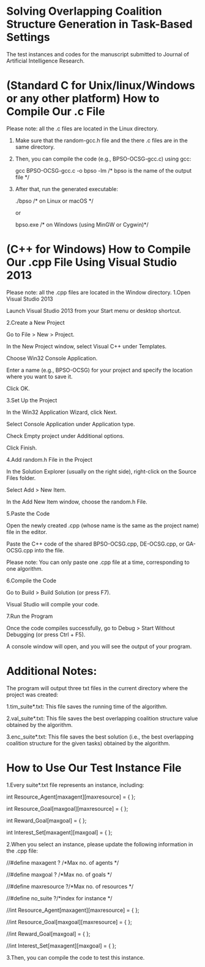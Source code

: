 # Solving Overlapping Coalition Structure Generation in Task-Based Settings
The test instances and codes for the manuscript submitted to Journal of Artificial Intelligence Research.

# (Standard C for Unix/linux/Windows or any other platform) How to Compile Our .c File 
Please note: all the .c files are located in the Linux directory.
1. Make sure that the random-gcc.h file and the there .c files are in the same directory.

2. Then, you can compile the code (e.g., BPSO-OCSG-gcc.c) using gcc:
   
   gcc BPSO-OCSG-gcc.c -o bpso -lm       /* bpso is the name of the output file */

4. After that, run the generated executable:
   
   ./bpso          /* on Linux or macOS */

   or 

      bpso.exe        /* on Windows (using MinGW or Cygwin)*/

# (C++ for Windows) How to Compile Our .cpp File Using Visual Studio 2013
Please note: all the .cpp files are located in the Window directory.
1.Open Visual Studio 2013

Launch Visual Studio 2013 from your Start menu or desktop shortcut.

2.Create a New Project

Go to File > New > Project.

In the New Project window, select Visual C++ under Templates.

Choose Win32 Console Application.

Enter a name (e.g., BPSO-OCSG) for your project and specify the location where you want to save it.

Click OK.

3.Set Up the Project

In the Win32 Application Wizard, click Next.

Select Console Application under Application type.

Check Empty project under Additional options.

Click Finish.

4.Add random.h File in the Project

In the Solution Explorer (usually on the right side), right-click on the Source Files folder.

Select Add > New Item.

In the Add New Item window, choose the random.h File.

5.Paste the Code

Open the newly created .cpp (whose name is the same as the project name) file in the editor.

Paste the C++ code of the shared BPSO-OCSG.cpp, DE-OCSG.cpp, or GA-OCSG.cpp into the file.

Please note: You can only paste one .cpp file at a time, corresponding to one algorithm.

6.Compile the Code

Go to Build > Build Solution (or press F7).

Visual Studio will compile your code. 

7.Run the Program

Once the code compiles successfully, go to Debug > Start Without Debugging (or press Ctrl + F5).

A console window will open, and you will see the output of your program.

# Additional Notes:
The program will output three txt files in the current directory where the project was created:

1.tim_suite*.txt: This file saves the running time of the algorithm.

2.val_suite*.txt: This file saves the best overlapping coalition structure value obtained by the algorithm.

3.enc_suite*.txt: This file saves the best solution (i.e., the best overlapping coalition structure for the given tasks) obtained by the algorithm.

# How to Use Our Test Instance File
1.Every suite*.txt file represents an instance, including:

int Resource_Agent[maxagent][maxresource] = { };

int Resource_Goal[maxgoal][maxresource] = { };

int Reward_Goal[maxgoal] = { };

int Interest_Set[maxagent][maxgoal] = { };

2.When you select an instance, please update the following information in the .cpp file:

//#define maxagent   ? /*Max no. of agents */

//#define maxgoal    ? /*Max no. of goals */

//#define maxresource    ?/*Max no. of resources */

//#define no_suite  ?/*index for instance */

//int Resource_Agent[maxagent][maxresource] = { };

//int Resource_Goal[maxgoal][maxresource] = { };

//int Reward_Goal[maxgoal] = { };

//int Interest_Set[maxagent][maxgoal] = { };

3.Then, you can compile the code to test this instance.

